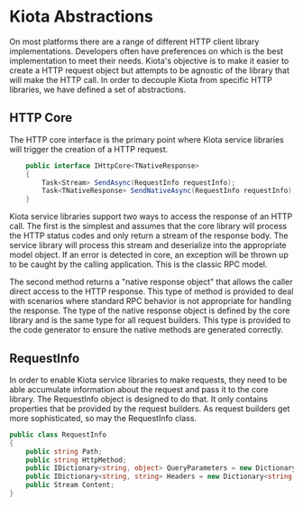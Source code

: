 # Kiota Abstractions

On most platforms there are a range of different HTTP client library implementations. Developers often have preferences on which is the best implementation to meet their needs. Kiota's objective is to make it easier to create a HTTP request object but attempts to be agnostic of the library that will make the HTTP call. In order to decouple Kiota from specific HTTP libraries, we have defined a set of abstractions.

## HTTP Core

The HTTP core interface is the primary point where Kiota service libraries will trigger the creation of a HTTP request.

```csharp
    public interface IHttpCore<TNativeResponse>
    {
        Task<Stream> SendAsync(RequestInfo requestInfo);
        Task<TNativeResponse> SendNativeAsync(RequestInfo requestInfo);
    }
```

Kiota service libraries support two ways to access the response of an HTTP call. The first is the simplest and assumes that the core library will process the HTTP status codes and only return a stream of the response body. The service library will process this stream and deserialize into the appropriate model object. If an error is detected in core, an exception will be thrown up to be caught by the calling application. This is the classic RPC model.

The second method returns a "native response object" that allows the caller direct access to the HTTP response. This type of method is provided to deal with scenarios where standard RPC behavior is not appropriate for handling the response.  The type of the native response object is defined by the core library and is the same type for all request builders. This type is provided to the code generator to ensure the native methods are generated correctly.

## RequestInfo

In order to enable Kiota service libraries to make requests, they need to be able accumulate information about the request and pass it to the core library. The RequestInfo object is designed to do that. It only contains properties that be provided by the request builders. As request builders get more sophisticated, so may the RequestInfo class.

```csharp
public class RequestInfo
{
    public string Path;
    public string HttpMethod;
    public IDictionary<string, object> QueryParameters = new Dictionary<string, object>();
    public IDictionary<string, string> Headers = new Dictionary<string, string>();
    public Stream Content;
}
```
